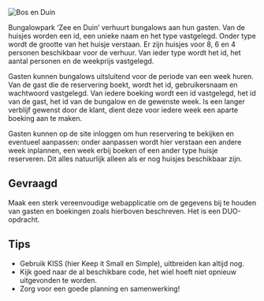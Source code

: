 ![Bos en Duin](imgs/bos-duin.jpeg)

Bungalowpark ‘Zee en Duin’ verhuurt bungalows aan hun gasten. Van de huisjes worden een id, een unieke naam en het type vastgelegd. Onder type wordt de grootte van het huisje verstaan. Er zijn huisjes voor 8, 6 en 4 personen beschikbaar voor de verhuur. Van ieder type wordt het id, het aantal personen en de weekprijs vastgelegd. 

Gasten kunnen bungalows uitsluitend voor de periode van een week huren. Van de gast die de reservering boekt, wordt het id, gebruikersnaam en wachtwoord vastgelegd. Van iedere boeking wordt een id vastgelegd, het id van de gast, het id van de bungalow en de gewenste week. Is een langer verblijf gewenst door de klant, dient deze voor iedere week een aparte boeking aan te maken.

Gasten kunnen op de site inloggen om hun reservering te bekijken en eventueel aanpassen: onder aanpassen wordt hier verstaan een andere week inplannen, een week erbij boeken of een ander type huisje reserveren. Dit alles natuurlijk alleen als er nog huisjes beschikbaar zijn.

## Gevraagd

Maak een sterk vereenvoudige webapplicatie om de gegevens bij te houden van gasten en boekingen zoals hierboven beschreven. Het is een DUO-opdracht.

## Tips

- Gebruik KISS (hier Keep it Small en Simple), uitbreiden kan altijd nog.
- Kijk goed naar de al beschikbare code, het wiel hoeft niet opnieuw uitgevonden te worden.
- Zorg voor een goede planning en samenwerking!

